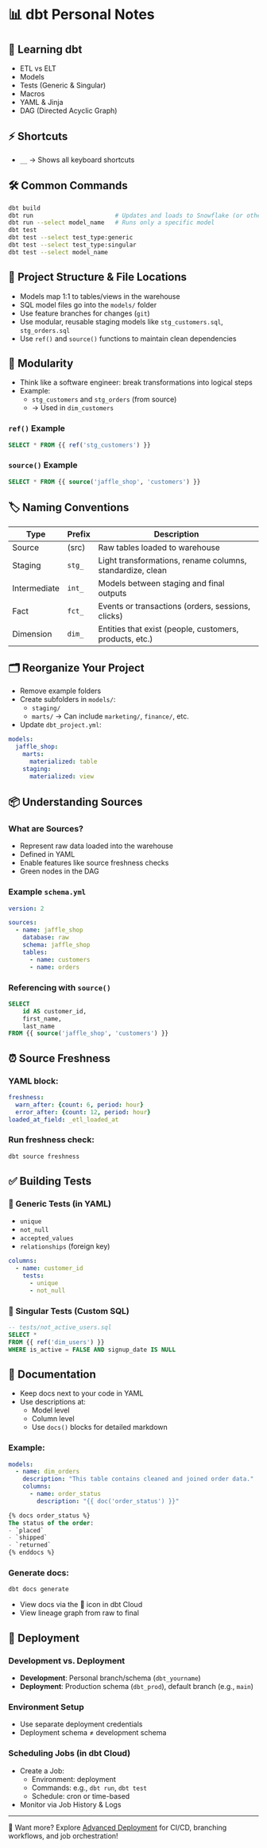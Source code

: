 
# 📊 dbt Personal Notes

## 🧠 Learning dbt
- ETL vs ELT
- Models
- Tests (Generic & Singular)
- Macros
- YAML & Jinja
- DAG (Directed Acyclic Graph)

## ⚡ Shortcuts
- `__` → Shows all keyboard shortcuts

## 🛠️ Common Commands
```bash
dbt build
dbt run                       # Updates and loads to Snowflake (or other data warehouse)
dbt run --select model_name   # Runs only a specific model
dbt test
dbt test --select test_type:generic
dbt test --select test_type:singular
dbt test --select model_name
```

## 📁 Project Structure & File Locations
- Models map 1:1 to tables/views in the warehouse
- SQL model files go into the `models/` folder
- Use feature branches for changes (`git`)
- Use modular, reusable staging models like `stg_customers.sql`, `stg_orders.sql`
- Use `ref()` and `source()` functions to maintain clean dependencies

## 🧱 Modularity
- Think like a software engineer: break transformations into logical steps
- Example:
  - `stg_customers` and `stg_orders` (from source)
  - → Used in `dim_customers`

### `ref()` Example
```sql
SELECT * FROM {{ ref('stg_customers') }}
```

### `source()` Example
```sql
SELECT * FROM {{ source('jaffle_shop', 'customers') }}
```

## 🏷️ Naming Conventions

| Type          | Prefix | Description                                                 |
|---------------|--------|-------------------------------------------------------------|
| Source        | (src)  | Raw tables loaded to warehouse                              |
| Staging       | `stg_` | Light transformations, rename columns, standardize, clean   |
| Intermediate  | `int_` | Models between staging and final outputs                    |
| Fact          | `fct_` | Events or transactions (orders, sessions, clicks)           |
| Dimension     | `dim_` | Entities that exist (people, customers, products, etc.)     |

## 🗂️ Reorganize Your Project
- Remove example folders
- Create subfolders in `models/`:
  - `staging/`
  - `marts/` → Can include `marketing/`, `finance/`, etc.
- Update `dbt_project.yml`:

```yaml
models:
  jaffle_shop:
    marts:
      materialized: table
    staging:
      materialized: view
```

## 📦 Understanding Sources

### What are Sources?
- Represent raw data loaded into the warehouse
- Defined in YAML
- Enable features like source freshness checks
- Green nodes in the DAG

### Example `schema.yml`
```yaml
version: 2

sources:
  - name: jaffle_shop
    database: raw
    schema: jaffle_shop
    tables:
      - name: customers
      - name: orders
```

### Referencing with `source()`
```sql
SELECT
    id AS customer_id,
    first_name,
    last_name
FROM {{ source('jaffle_shop', 'customers') }}
```

## ⏰ Source Freshness

### YAML block:
```yaml
freshness:
  warn_after: {count: 6, period: hour}
  error_after: {count: 12, period: hour}
loaded_at_field: _etl_loaded_at
```

### Run freshness check:
```bash
dbt source freshness
```

## ✅ Building Tests

### 🧪 Generic Tests (in YAML)
- `unique`
- `not_null`
- `accepted_values`
- `relationships` (foreign key)

```yaml
columns:
  - name: customer_id
    tests:
      - unique
      - not_null
```

### 🧾 Singular Tests (Custom SQL)
```sql
-- tests/not_active_users.sql
SELECT *
FROM {{ ref('dim_users') }}
WHERE is_active = FALSE AND signup_date IS NULL
```

## 📝 Documentation

- Keep docs next to your code in YAML
- Use descriptions at:
  - Model level
  - Column level
  - Use `docs()` blocks for detailed markdown

### Example:
```yaml
models:
  - name: dim_orders
    description: "This table contains cleaned and joined order data."
    columns:
      - name: order_status
        description: "{{ doc('order_status') }}"
```

```sql
{% docs order_status %}
The status of the order:
- `placed`
- `shipped`
- `returned`
{% enddocs %}
```

### Generate docs:
```bash
dbt docs generate
```
- View docs via the 📘 icon in dbt Cloud
- View lineage graph from raw to final

## 🚀 Deployment

### Development vs. Deployment
- **Development**: Personal branch/schema (`dbt_yourname`)
- **Deployment**: Production schema (`dbt_prod`), default branch (e.g., `main`)

### Environment Setup
- Use separate deployment credentials
- Deployment schema ≠ development schema

### Scheduling Jobs (in dbt Cloud)
- Create a Job:
  - Environment: deployment
  - Commands: e.g., `dbt run`, `dbt test`
  - Schedule: cron or time-based
- Monitor via Job History & Logs

---

🧠 Want more? Explore [Advanced Deployment](https://courses.getdbt.com) for CI/CD, branching workflows, and job orchestration!

